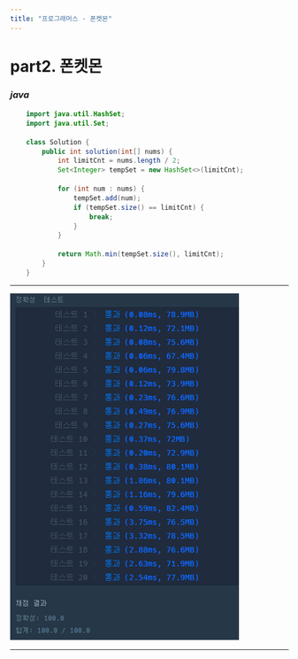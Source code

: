 ```yaml
---
title: "프로그래머스 - 폰켓몬"
---
```



# __part2. 폰켓몬__


### _java_
```java
    import java.util.HashSet;
    import java.util.Set;

    class Solution {
        public int solution(int[] nums) {
            int limitCnt = nums.length / 2;
            Set<Integer> tempSet = new HashSet<>(limitCnt);
            
            for (int num : nums) {
                tempSet.add(num);
                if (tempSet.size() == limitCnt) {
                    break;
                }
            }
            
            return Math.min(tempSet.size(), limitCnt);
        }
    }   
```
<hr/>

![실행결과](/assets/img/2023-05-25-prog2.png)

<hr/>
